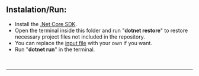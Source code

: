 ## Instalation/Run:
* Install the [.Net Core SDK](https://dotnet.microsoft.com/download).
* Open the terminal inside this folder and run "**dotnet restore**" to restore necessary project files not included in the repository.
* You can replace the [input file](../input.txt) with your own if you want.
* Run "**dotnet run**" in the terminal.

<br>
<hr>